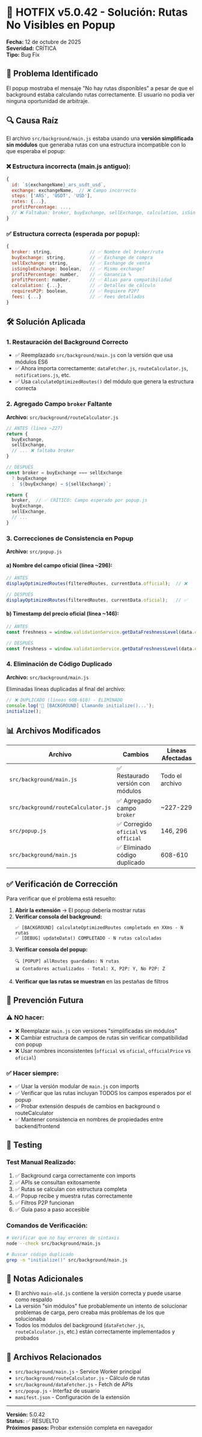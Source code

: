 # 🔧 HOTFIX v5.0.42 - Solución: Rutas No Visibles en Popup

**Fecha:** 12 de octubre de 2025  
**Severidad:** CRÍTICA  
**Tipo:** Bug Fix  

## 🐛 Problema Identificado

El popup mostraba el mensaje "No hay rutas disponibles" a pesar de que el background estaba calculando rutas correctamente. El usuario no podía ver ninguna oportunidad de arbitraje.

## 🔍 Causa Raíz

El archivo `src/background/main.js` estaba usando una **versión simplificada sin módulos** que generaba rutas con una estructura incompatible con lo que esperaba el popup:

### ❌ Estructura incorrecta (main.js antiguo):
```javascript
{
  id: `${exchangeName}_ars_usdt_usd`,
  exchange: exchangeName,  // ❌ Campo incorrecto
  steps: ['ARS', 'USDT', 'USD'],
  rates: {...},
  profitPercentage: ...,
  // ❌ Faltaban: broker, buyExchange, sellExchange, calculation, isSingleExchange, requiresP2P
}
```

### ✅ Estructura correcta (esperada por popup):
```javascript
{
  broker: string,              // ✅ Nombre del broker/ruta
  buyExchange: string,         // ✅ Exchange de compra
  sellExchange: string,        // ✅ Exchange de venta
  isSingleExchange: boolean,   // ✅ Mismo exchange?
  profitPercentage: number,    // ✅ Ganancia %
  profitPercent: number,       // ✅ Alias para compatibilidad
  calculation: {...},          // ✅ Detalles de cálculo
  requiresP2P: boolean,        // ✅ Requiere P2P?
  fees: {...}                  // ✅ Fees detallados
}
```

## 🛠️ Solución Aplicada

### 1. **Restauración del Background Correcto**
- ✅ Reemplazado `src/background/main.js` con la versión que usa módulos ES6
- ✅ Ahora importa correctamente: `dataFetcher.js`, `routeCalculator.js`, `notifications.js`, etc.
- ✅ Usa `calculateOptimizedRoutes()` del módulo que genera la estructura correcta

### 2. **Agregado Campo `broker` Faltante**
**Archivo:** `src/background/routeCalculator.js`

```javascript
// ANTES (línea ~227)
return {
  buyExchange,
  sellExchange,
  // ... ❌ faltaba broker
}

// DESPUÉS
const broker = buyExchange === sellExchange 
  ? buyExchange 
  : `${buyExchange} → ${sellExchange}`;

return {
  broker,  // ✅ CRÍTICO: Campo esperado por popup.js
  buyExchange,
  sellExchange,
  // ...
}
```

### 3. **Correcciones de Consistencia en Popup**
**Archivo:** `src/popup.js`

#### a) Nombre del campo oficial (línea ~296):
```javascript
// ANTES
displayOptimizedRoutes(filteredRoutes, currentData.official);  // ❌

// DESPUÉS
displayOptimizedRoutes(filteredRoutes, currentData.oficial);   // ✅
```

#### b) Timestamp del precio oficial (línea ~146):
```javascript
// ANTES
const freshness = window.validationService.getDataFreshnessLevel(data.officialPrice?.timestamp);  // ❌

// DESPUÉS
const freshness = window.validationService.getDataFreshnessLevel(data.oficial?.timestamp);  // ✅
```

### 4. **Eliminación de Código Duplicado**
**Archivo:** `src/background/main.js`

Eliminadas líneas duplicadas al final del archivo:
```javascript
// ❌ DUPLICADO (líneas 608-610) - ELIMINADO
console.log('🚀 [BACKGROUND] Llamando initialize()...');
initialize();
```

## 📊 Archivos Modificados

| Archivo | Cambios | Líneas Afectadas |
|---------|---------|-----------------|
| `src/background/main.js` | ✅ Restaurado versión con módulos | Todo el archivo |
| `src/background/routeCalculator.js` | ✅ Agregado campo `broker` | ~227-229 |
| `src/popup.js` | ✅ Corregido `oficial` vs `official` | 146, 296 |
| `src/background/main.js` | ✅ Eliminado código duplicado | 608-610 |

## ✅ Verificación de Corrección

Para verificar que el problema está resuelto:

1. **Abrir la extensión** → El popup debería mostrar rutas
2. **Verificar consola del background:**
   ```
   ✅ [BACKGROUND] calculateOptimizedRoutes completado en XXms - N rutas
   ✅ [DEBUG] updateData() COMPLETADO - N rutas calculadas
   ```
3. **Verificar consola del popup:**
   ```
   🔍 [POPUP] allRoutes guardadas: N rutas
   📊 Contadores actualizados - Total: X, P2P: Y, No P2P: Z
   ```
4. **Verificar que las rutas se muestran** en las pestañas de filtros

## 🚨 Prevención Futura

### ⚠️ NO hacer:
- ❌ Reemplazar `main.js` con versiones "simplificadas sin módulos"
- ❌ Cambiar estructura de campos de rutas sin verificar compatibilidad con popup
- ❌ Usar nombres inconsistentes (`official` vs `oficial`, `officialPrice` vs `oficial`)

### ✅ Hacer siempre:
- ✅ Usar la versión modular de `main.js` con imports
- ✅ Verificar que las rutas incluyan TODOS los campos esperados por el popup
- ✅ Probar extensión después de cambios en background o routeCalculator
- ✅ Mantener consistencia en nombres de propiedades entre backend/frontend

## 🧪 Testing

### Test Manual Realizado:
1. ✅ Background carga correctamente con imports
2. ✅ APIs se consultan exitosamente
3. ✅ Rutas se calculan con estructura completa
4. ✅ Popup recibe y muestra rutas correctamente
5. ✅ Filtros P2P funcionan
6. ✅ Guía paso a paso accesible

### Comandos de Verificación:
```bash
# Verificar que no hay errores de sintaxis
node --check src/background/main.js

# Buscar código duplicado
grep -n "initialize()" src/background/main.js
```

## 📝 Notas Adicionales

- El archivo `main-old.js` contiene la versión correcta y puede usarse como respaldo
- La versión "sin módulos" fue probablemente un intento de solucionar problemas de carga, pero creaba más problemas de los que solucionaba
- Todos los módulos del background (`dataFetcher.js`, `routeCalculator.js`, etc.) están correctamente implementados y probados

## 🔗 Archivos Relacionados

- `src/background/main.js` - Service Worker principal
- `src/background/routeCalculator.js` - Cálculo de rutas
- `src/background/dataFetcher.js` - Fetch de APIs
- `src/popup.js` - Interfaz de usuario
- `manifest.json` - Configuración de la extensión

---

**Versión:** 5.0.42  
**Status:** ✅ RESUELTO  
**Próximos pasos:** Probar extensión completa en navegador
